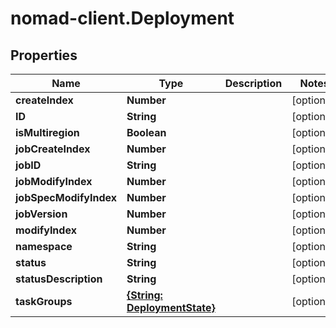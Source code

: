 # nomad-client.Deployment

## Properties

Name | Type | Description | Notes
------------ | ------------- | ------------- | -------------
**createIndex** | **Number** |  | [optional] 
**ID** | **String** |  | [optional] 
**isMultiregion** | **Boolean** |  | [optional] 
**jobCreateIndex** | **Number** |  | [optional] 
**jobID** | **String** |  | [optional] 
**jobModifyIndex** | **Number** |  | [optional] 
**jobSpecModifyIndex** | **Number** |  | [optional] 
**jobVersion** | **Number** |  | [optional] 
**modifyIndex** | **Number** |  | [optional] 
**namespace** | **String** |  | [optional] 
**status** | **String** |  | [optional] 
**statusDescription** | **String** |  | [optional] 
**taskGroups** | [**{String: DeploymentState}**](DeploymentState.md) |  | [optional] 


